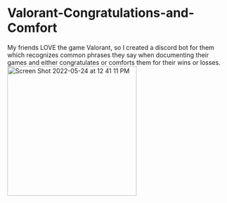 # Valorant-Congratulations-and-Comfort
My friends LOVE the game Valorant, so I created a discord bot for them which recognizes common phrases they say when documenting their games and either congratulates or comforts them for their wins or losses. 
<img width="294" alt="Screen Shot 2022-05-24 at 12 41 11 PM" src="https://user-images.githubusercontent.com/63426032/170098590-af9c4298-678a-45f4-8c60-10be580886ea.png">
